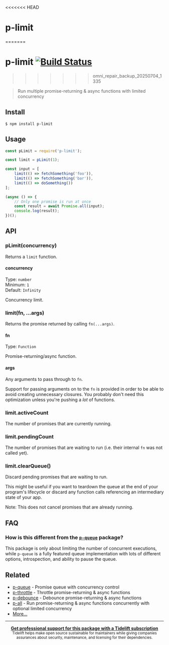 <<<<<<< HEAD
# p-limit
=======
# p-limit [![Build Status](https://travis-ci.org/sindresorhus/p-limit.svg?branch=master)](https://travis-ci.org/sindresorhus/p-limit)
>>>>>>> omni_repair_backup_20250704_1335

> Run multiple promise-returning & async functions with limited concurrency

## Install

```
$ npm install p-limit
```

## Usage

```js
const pLimit = require('p-limit');

const limit = pLimit(1);

const input = [
	limit(() => fetchSomething('foo')),
	limit(() => fetchSomething('bar')),
	limit(() => doSomething())
];

(async () => {
	// Only one promise is run at once
	const result = await Promise.all(input);
	console.log(result);
})();
```

## API

### pLimit(concurrency)

Returns a `limit` function.

#### concurrency

Type: `number`\
Minimum: `1`\
Default: `Infinity`

Concurrency limit.

### limit(fn, ...args)

Returns the promise returned by calling `fn(...args)`.

#### fn

Type: `Function`

Promise-returning/async function.

#### args

Any arguments to pass through to `fn`.

Support for passing arguments on to the `fn` is provided in order to be able to avoid creating unnecessary closures. You probably don't need this optimization unless you're pushing a *lot* of functions.

### limit.activeCount

The number of promises that are currently running.

### limit.pendingCount

The number of promises that are waiting to run (i.e. their internal `fn` was not called yet).

### limit.clearQueue()

Discard pending promises that are waiting to run.

This might be useful if you want to teardown the queue at the end of your program's lifecycle or discard any function calls referencing an intermediary state of your app.

Note: This does not cancel promises that are already running.

## FAQ

### How is this different from the [`p-queue`](https://github.com/sindresorhus/p-queue) package?

This package is only about limiting the number of concurrent executions, while `p-queue` is a fully featured queue implementation with lots of different options, introspection, and ability to pause the queue.

## Related

- [p-queue](https://github.com/sindresorhus/p-queue) - Promise queue with concurrency control
- [p-throttle](https://github.com/sindresorhus/p-throttle) - Throttle promise-returning & async functions
- [p-debounce](https://github.com/sindresorhus/p-debounce) - Debounce promise-returning & async functions
- [p-all](https://github.com/sindresorhus/p-all) - Run promise-returning & async functions concurrently with optional limited concurrency
- [More…](https://github.com/sindresorhus/promise-fun)

---

<div align="center">
	<b>
		<a href="https://tidelift.com/subscription/pkg/npm-p-limit?utm_source=npm-p-limit&utm_medium=referral&utm_campaign=readme">Get professional support for this package with a Tidelift subscription</a>
	</b>
	<br>
	<sub>
		Tidelift helps make open source sustainable for maintainers while giving companies<br>assurances about security, maintenance, and licensing for their dependencies.
	</sub>
</div>
